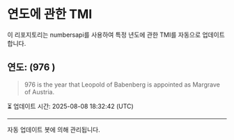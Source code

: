 
# 연도에 관한 TMI

이 리포지토리는 numbersapi를 사용하여 특정 년도에 관한 TMI를 자동으로 업데이트합니다.

## 연도: (976 )
> 976 is the year that Leopold of Babenberg is appointed as Margrave of Austria.

⏳ 업데이트 시간: 2025-08-08 18:32:42 (UTC)

---
자동 업데이트 봇에 의해 관리됩니다.
